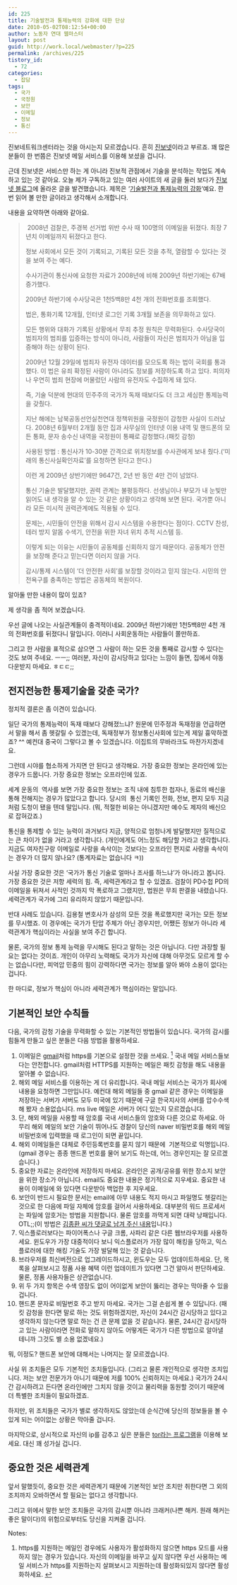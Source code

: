 ```yaml
---
id: 225
title: 기술발전과 통제능력의 강화에 대한 단상
date: 2010-05-02T08:12:54+00:00
author: 노동자 연대 웹마스터
layout: post
guid: http://work.local/webmaster/?p=225
permalink: /archives/225
tistory_id:
  - 72
categories:
  - 잡담
tags:
  - 국가
  - 국정원
  - 보안
  - 이메일
  - 정보
  - 통신
---
```

진보네트워크센터라는 것을 아시는지 모르겠습니다. 흔히 <a href="http://jjinbo.net/" target="_blank" class="broken_link">진보넷</a>이라고 부르죠. 꽤 많은 분들이 한 번쯤은 진보넷 메일 서비스를 이용해 보셨을 겁니다. 

근데 진보넷은 서비스만 하는 게 아니라 진보적 관점에서 기술을 분석하는 작업도 계속 하고 있는 것 같아요. 오늘 제가 구독하고 있는 여러 사이트의 새 글을 둘러 보다가 <a href="http://blog.jinbo.net/" target="_blank">진보넷 블로그</a>에 올라온 글을 발견했습니다. 제목은 ‘<a href="http://blog.jinbo.net/jinbonet/?pid=141" target="_blank">기술발전과 통제능력의 강화</a>‘예요. 한 번 읽어 볼 만한 글이라고 생각해서 소개합니다. 

내용을 요약하면 아래와 같아요. 

> &nbsp;2008년 검찰은, 주경복 선거법 위반 수사 때 100명의 이메일을 뒤졌다. 최장 7년치 이메일까지 뒤졌다고 한다. 
> 
> 정보 사회에서 모든 것이 기록되고, 기록된 모든 것을 추적, 열람할 수 있다는 것을 보여 주는 예다. 
> 
> 수사기관이 통신사에 요청한 자료가 2008년에 비해 2009년 하반기에는 67배 증가했다. 
> 
> 2009년 하반기에 수사당국은 1천5백8만 4천 개의 전화번호를 조회했다. 
> 
> 법은, 통화기록 12개월, 인터넷 로그인 기록 3개월 보존을 의무화하고 있다. 
> 
> 모든 행위와 대화가 기록된 상황에서 무죄 추정 원칙은 무력화된다. 수사당국이 범죄자의 범죄를 입증하는 방식이 아니라, 사람들이 자신은 범죄자가 아님을 입증해야 하는 상황이 된다. 
> 
> 2009년 12월 29일에 범죄자 유전자 데이터를 모으도록 하는 법이 국회를 통과했다. 이 법은 유죄 확정된 사람이 아니라도 정보를 저장하도록 하고 있다. 피의자나 우연히 범죄 현장에 머물렀던 사람의 유전자도 수집하게 돼 있다. 
> 
> 즉, 기술 덕분에 현대의 민주주의 국가가 독재 때보다도 더 크고 세심한 통제능력을 갖췄다. 
> 
> 지난 해에는 남북공동선언실천연대 정책위원을 국정원이 감청한 사실이 드러났다. 2008년 6월부터 2개월 동안 집과 사무실의 인터넷 이용 내역 및 핸드폰의 모든 통화, 문자 송수신 내역을 국정원이 통째로 감청했다.(패킷 감청) 
> 
> 사용된 방법 : 통신사가 10-30분 간격으로 위치정보를 수사관에게 보내 줬다.(‘미래의 통신사실확인자료’를 요청하면 된다고 한다.) 
> 
> 이런 게 2009년 상반기에만 9647건, 2년 반 동안 4만 건이 넘었다. 
> 
> 통신 기술은 발달했지만, 권력 관계는 불평등하다. 선생님이나 부모가 내 눈빛만 읽어도 내 생각을 알 수 있는 것 같은 상황이라고 생각해 보면 된다. 국가뿐 아니라 모든 미시적 권력관계에도 적용될 수 있다. 
> 
> 문제는, 시민들이 안전을 위해서 감시 시스템을 수용한다는 점이다. CCTV 찬성, 테러 방지 알몸 수색기, 안전을 위한 자녀 위치 추적 시스템 등. 
> 
> 이렇게 되는 이유는 시민들이 공동체를 신회하지 않기 때문이다. 공동체가 안전을 보장해 준다고 믿는다면 이러지 않을 거다. 
> 
> 감시/통제 시스템이 ‘더 안전한 사회’를 보장할 것이라고 믿지 않는다. 시민의 안전욕구를 충족하는 방법은 공동체의 복원이다. 

알아둘 만한 내용이 많이 있죠?

제 생각을 좀 적어 보겠습니다. 

우선 글에 나오는 사실관계들이 충격적이네요. 2009년 하반기에만 1천5백8만 4천 개의 전화번호를 뒤졌다니 말입니다. 이러니 사회운동하는 사람들이 쫄만하죠. 

그리고 한 사람을 표적으로 삼으면 그 사람이 하는 모든 것을 통째로 감시할 수 있다는 것도 보여 주네요. ㅡㅡ;; 여러분, 자신이 감시당하고 있다는 느낌이 들면, 집에서 야동 다운받지 마세요. ㅎㄷㄷ;; 

## 전지전능한 통제기술을 갖춘 국가?

정치적 결론은 좀 이견이 있습니다. 

일단 국가의 통제능력이 독재 때보다 강해졌느냐? 원문에 민주정과 독재정을 언급하면서 말을 해서 좀 헷갈릴 수 있겠는데, 독재정부가 정보통신사회에 있는게 제일 흉악하겠죠? ^^ 예컨대 중국이 그렇다고 볼 수 있겠습니다. 이집트의 무바라크도 마찬가지겠네요. 

그런데 시야를 협소하게 가지면 안 된다고 생각해요. 가장 중요한 정보는 온라인에 있는 경우가 드뭅니다. 가장 중요한 정보는 오프라인에 있죠. 

세계 운동의 &nbsp;역사를 보면 가장 중요한 정보는 조직 내에 침투한 첩자나, 동료의 배신을 통해 전해지는 경우가 많았다고 합니다. 당시의 &nbsp;통신 기록인 전화, 전보, 편지 모두 지금처럼 도청이 됐을 텐데 말입니다. (뭐, 적절한 비유는 아니겠지만 예수도 제자의 배신으로 잡혀갔죠.) 

통신을 통제할 수 있는 능력이 과거보다 지금, 양적으로 엄청나게 발달했지만 질적으로는 큰 차이가 없을 거라고 생각합니다. (개인에게도 어느정도 해당할 거라고 생각합니다. 지금도 여자친구랑 이메일로 사랑을 속삭이는 것보다는 오프라인 편지로 사랑을 속삭이는 경우가 더 많지 않나요? (통계자료는 없습니다 ㅋ)) 

사실 가장 중요한 것은 ‘국가가 통신 기술로 얼마나 조사를 하느냐’가 아니라고 봅니다. 가장 중요한 것은 저항 세력의 힘. 즉, 세력관계라고 할 수 있겠죠. 검찰이 PD수첩 PD의 이메일을 뒤져서 사적인 것까지 막 폭로하고 그랬지만, 법원은 무죄 판결을 내렸습니다. 세력관계가 국가에 그리 유리하지 않았기 때문입니다. 

반대 사례도 있습니다. 김용철 변호사가 삼성의 모든 것을 폭로했지만 국가는 모든 정보를 무시했죠. 이 경우에는 국가가 탄압 주체가 아닌 경우지만, 어쨌든 정보가 아니라 세력관계가 핵심이라는 사실을 보여 주긴 합니다. 

물론, 국가의 정보 통제 능력을 무시해도 된다고 말하는 것은 아닙니다. 다만 과장할 필요는 없다는 것이죠. 개인이 아무리 노력해도 국가가 자신에 대해 아무것도 모르게 할 수는 없습니다만, 피억압 민중의 힘이 강력하다면 국가는 정보를 알아 봐야 소용이 없다는 겁니다. 

한 마디로, 정보가 핵심이 아니라 세력관계가 핵심이라는 말입니다. 

## 기본적인 보안 수칙들

다음, 국가의 감청 기술을 무력화할 수 있는 기본적인 방법들이 있습니다. 국가의 감시를 힘들게 만들고 싶은 분들은 다음 방법을 활용하세요. 

  1. 이메일은 <a href="http://gmail.com/" target="_blank">gmail</a>처럼 https를 기본으로 설정한 것을 쓰세요. [<sup>1</sup>](#note-225-1 "https를 지원하는 메일인 경우에도 사용자가 활성화하지 않으면 https 모드를 사용하지 않는 경우가 있습니다. 자신의 이메일을 바꾸고 싶지 않다면 우선 사용하는 메일 서비스가 https를 지원하는지 살펴보시고 지원하는데 활성화되있지 않다면 활성화하세요.") 국내 메일 서비스들보다는 안전합니다. gmail처럼 HTTPS를 지원하는 메일은 패킷 감청을 해도 내용을 알아볼 수 없습니다. 
  2. 해외 메일 서비스를 이용하는 게 더 유리합니다. 국내 메일 서비스는 국가가 회사에 내용을 요청하면 그만입니다. 예컨대 해외 메일들 중 gmail 같은 경우는 이메일을 저장하는 서버가 서버도 모두 미국에 있기 때문에 구글 한국지사의 서버를 압수수색해 봤자 소용없습니다. ms live 메일은 서버가 어디 있는지 모르겠습니다.
  3. 단, 해외 메일을 사용할 때 암호를 국내 서비스들의 암호와 다른 것으로 하세요. 아무리 해외 메일의 보안 기술이 뛰어나도 경찰이 당신의 naver 비밀번호를 해외 메일 비밀번호에 입력했을 때 로그인이 되면 끝입니다. 
  4. 해외 이메일들은 대체로 주민등록번호를 묻지 않기 때문에 &nbsp;기본적으로 익명입니다.(gmail 경우는 종종 핸드폰 번호를 물어 보기도 하는데, 어느 경우인지는 잘 모르겠습니다.)
  5. 중요한 자료는 온라인에 저장하지 마세요. 온라인은 공개/공유를 위한 장소지 보안을 위한 장소가 아닙니다. email도 중요한 내용은 정기적으로 지우세요. 중요한 내용이 이메일에 와 있다면 다운받아 백업한 후 지우세요. 
  6. 보안이 반드시 필요한 문서는 email에 아무 내용도 적지 마시고 파일명도 헷갈리는 것으로 한 다음에 파일 자체에 암호를 걸어서 사용하세요. 대부분의 워드 프로세서는 파일에 암호거는 방법을 지원합니다. 물론 암호를 까먹게 되면 대략 낭패입니다. OTL;;(이 방법은 <a href="#comment9014557" target="_blank">김종환 씨가 댓글로 남겨 주신 내용</a>입니다.)
  7. 익스플로러보다는 파이어폭스나 구글 크롬, 사파리 같은 다른 웹브라우저를 사용하세요. 윈도우가 가장 대중적이다 보니 익스플로러가 가장 많이 해킹을 당하고, 익스플로러에 대한 해킹 기술도 가장 발달해 있는 것 같습니다. 
  8. 브라우저를 최신버전으로 업그레이드하시고, 윈도우는 모두 업데이트하세요. 단, 목록을 살펴보시고 정품 사용 혜택 이런 업데이트가 있다면 그건 알아서 판단하세요. 물론, 정품 사용자들은 상관없습니다. 
  9. 위 두 가지 항목은 수색 영장도 없이 어이없게 보안이 뚫리는 경우는 막아줄 수 있을 겁니다. 
 10. 핸드폰 문자로 비밀번호 주고 받지 마세요. 국가는 그걸 손쉽게 볼 수 있답니다. (패킷 감청을 한다면 말로 하는 것도 위험하겠지만, 자신이 24시간 감시당하고 있다고 생각하지 않는다면 말로 하는 건 큰 문제 없을 것 같습니다. 물론, 24시간 감시당하고 있는 사람이라면 전화로 말하지 않아도 어떻게든 국가가 다른 방법으로 알아낼 테니까 그것도 별 소용 없겠네요.) 

뭐, 이정도? 핸드폰 보안에 대해서는 나머지는 잘 모르겠습니다. 

사실 위 조치들은 모두 기본적인 조치들입니다. (그리고 물론 개인적으로 생각한 조치입니다. 저는 보안 전문가가 아니기 때문에 저를 100% 신뢰하지는 마세요.) 국가가 24시간 감시하려고 든다면 온라인에만 그치지 않을 것이고 물리력을 동원할 것이기 때문에 더 특별한 조치들이 필요하겠죠. 

하지만, 위 조치들은 국가가 별로 생각하지도 않았는데 순식간에 당신의 정보들을 볼 수 있게 되는 어이없는 상황은 막아줄 겁니다. 

마지막으로, 상시적으로 자신의 ip를 감추고 싶은 분들은 <a href="http://act.jinbo.net/wiki/index.php/Tor_%EC%84%A4%EC%B9%98%EB%A7%A4%EB%89%B4%EC%96%BC" target="_blank">tor라는 프로그램</a>을 이용해 보세요. 대신 꽤 성가실 겁니다. 

## 중요한 것은 세력관계

앞서 말했듯이, 중요한 것은 세력관계기 때문에 기본적인 보안 조치만 취한다면 그 외의 조치까지 오바하면서 할 필요는 없다고 생각합니다. 

그리고 위에서 말한 보안 조치들은 국가의 감시뿐 아니라 크래커(나쁜 해커. 원래 해커는 좋은 말이다)의 위험으로부터도 당신을 지켜줄 겁니다.

<div class="simple-footnotes">
  <p class="notes">
    Notes:
  </p>
  
  <ol>
    <li id="note-225-1">
      https를 지원하는 메일인 경우에도 사용자가 활성화하지 않으면 https 모드를 사용하지 않는 경우가 있습니다. 자신의 이메일을 바꾸고 싶지 않다면 우선 사용하는 메일 서비스가 https를 지원하는지 살펴보시고 지원하는데 활성화되있지 않다면 활성화하세요. <a href="#return-note-225-1">&#8617;</a>
    </li>
  </ol>
</div>
